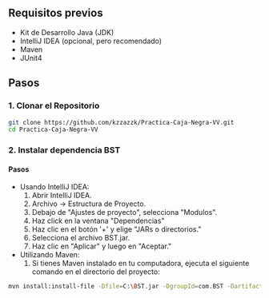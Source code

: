 ## Requisitos previos
- Kit de Desarrollo Java (JDK)
- IntelliJ IDEA (opcional, pero recomendado)
- Maven
- JUnit4

## Pasos

### 1. Clonar el Repositorio

```bash
git clone https://github.com/kzzazzk/Practica-Caja-Negra-VV.git
cd Practica-Caja-Negra-VV
```
### 2. Instalar dependencia BST
#### Pasos
- Usando IntelliJ IDEA:
   1. Abrir IntelliJ IDEA.
   2. Archivo -> Estructura de Proyecto.
   3. Debajo de "Ajustes de proyecto", selecciona "Modulos".
   4. Haz click en la ventana "Dependencias"
   5. Haz clic en el botón '+' y elige "JARs o directorios."
   6. Selecciona el archivo BST.jar.
   7. Haz clic en "Aplicar" y luego en "Aceptar."
- Utilizando Maven:
  1. Si tienes Maven instalado en tu computadora, ejecuta el siguiente comando en el directorio del proyecto:
```bash
mvn install:install-file -Dfile=C:\BST.jar -DgroupId=com.BST -DartifactId=BST -Dversion=1.0 -Dpackaging=jar
